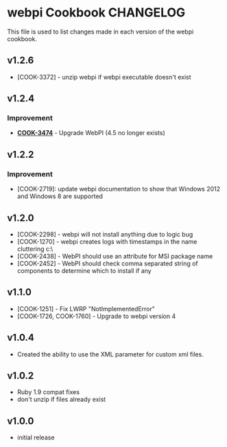 webpi Cookbook CHANGELOG
=======================
This file is used to list changes made in each version of the webpi cookbook.


v1.2.6
------
- [COOK-3372] - unzip webpi if webpi executable doesn't exist


v1.2.4
------
### Improvement
- **[COOK-3474](https://tickets.opscode.com/browse/COOK-3474)** - Upgrade WebPI (4.5 no longer exists)


v1.2.2
------
### Improvement

- [COOK-2719]: update webpi documentation to show that Windows 2012
  and Windows 8 are supported

v1.2.0
------
* [COOK-2298] - webpi will not install anything due to logic bug
* [COOK-1270] - webpi creates logs with timestamps in the name
  cluttering c:\
* [COOK-2438] - WebPI should use an attribute for MSI package name
* [COOK-2452] - WebPI should check comma separated string of
  components to determine which to install if any

v1.1.0
------
* [COOK-1251] - Fix LWRP "NotImplementedError"
* [COOK-1726, COOK-1760] - Upgrade to webpi version 4

v1.0.4
------
* Created the ability to use the XML parameter for custom xml files.

v1.0.2
------
* Ruby 1.9 compat fixes
* don't unzip if files already exist

v1.0.0
------
* initial release
